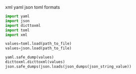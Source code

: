 xml yaml json toml formats

```python
import yaml
import json
import dicttoxml
import toml
import xml
```


```python
values=toml.load(path_to_file)
values=json.load(path_to_file)

yaml.safe_dump(values)
dicttoxml.dicttoxml(values)
json.safe_dumps(json.loads(json_dumps(json_string_value))
```
